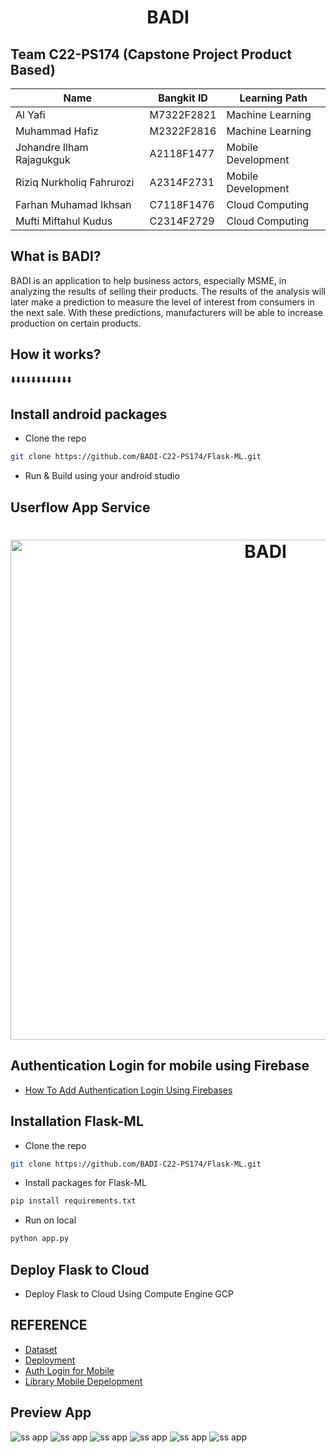 <h1 align="center">
<p align="center">BADI</p>


## Team C22-PS174 (Capstone Project Product Based)
| Name  | Bangkit ID | Learning Path |
| ------------- | ------------- | ------------- |
| Al Yafi | M7322F2821 | Machine Learning |
| Muhammad Hafiz  | M2322F2816 | Machine Learning |
| Johandre Ilham Rajagukguk | A2118F1477 | Mobile Development |
| Riziq Nurkholiq Fahrurozi | A2314F2731 | Mobile Development |
| Farhan Muhamad Ikhsan | C7118F1476 | Cloud Computing |
| Mufti Miftahul Kudus | C2314F2729 | Cloud Computing |
  
  
  ## What is BADI?
  
  BADI is an application to help business actors, especially MSME, in analyzing the results of selling their products. The results of the analysis will later make a prediction to measure the level of interest from consumers in the next sale. With these predictions, manufacturers will be able to increase production on certain products.

  ## How it works?
⬇️⬇️⬇️⬇️⬇️⬇️⬇️⬇️⬇️⬇️⬇️⬇️
  
## Install android packages
 - Clone the repo
  ```sh
git clone https://github.com/BADI-C22-PS174/Flask-ML.git
```
 - Run & Build using your android studio
  
## Userflow App Service
  <h1 align="center">
  <img src="https://github.com/BADI-C22-PS174/C22-PS174-Cloud-Computing/blob/4aa13def1e6e9cf1d80b42f554321b5bf88ec22a/Service%20Cloud%20BADI.png" alt="BADI" width="800"></a>
  
## Authentication Login for mobile using Firebase
 - <a href="https://firebase.google.com/docs/auth/android/firebaseui#kotlin+ktx">How To Add Authentication Login Using Firebases</a>
  
## Installation Flask-ML
 - Clone the repo
```sh
git clone https://github.com/BADI-C22-PS174/Flask-ML.git
```
 - Install packages for Flask-ML
```sh
pip install requirements.txt
```
 - Run on local 
```sh
python app.py
```

## Deploy Flask to Cloud
- Deploy Flask to Cloud Using Compute Engine GCP
  
  
  
  
## REFERENCE
 - <a href="https://www.kaggle.com/datasets/akashdeepkuila/bakery">Dataset</a>
 - <a href="https://cloud.google.com/run/docs/quickstarts/build-and-deploy/deploy-python-service">Deployment</a>  
 - <a href="https://firebase.google.com/docs/auth/android/firebaseui#kotlin+ktx">Auth Login for Mobile</a>
 - <a href="https://github.com/BADI-C22-PS174/C22-PS174-Mobile-Development/blob/f37b80538a6c0b1c2f305a505d3bb919db047946/README.md">Library Mobile Depelopment</a>
  

## Preview App
  
  <img src="https://github.com/BADI-C22-PS174/.github/blob/cd2bbb2a45d4c04ec6105462453c9a93d69052d1/profile/SS%20BADI%20APP/image%20(2).jpeg" alt="ss app" >
  <img src="https://github.com/BADI-C22-PS174/.github/blob/cd2bbb2a45d4c04ec6105462453c9a93d69052d1/profile/SS%20BADI%20APP/image%20(7).jpeg" alt="ss app" >
  <img src="https://github.com/BADI-C22-PS174/.github/blob/cd2bbb2a45d4c04ec6105462453c9a93d69052d1/profile/SS%20BADI%20APP/image%20(6).jpeg" alt="ss app" >
  <img src="https://github.com/BADI-C22-PS174/.github/blob/cd2bbb2a45d4c04ec6105462453c9a93d69052d1/profile/SS%20BADI%20APP/image%20(3).jpeg" alt="ss app" >
  <img src="https://github.com/BADI-C22-PS174/.github/blob/cd2bbb2a45d4c04ec6105462453c9a93d69052d1/profile/SS%20BADI%20APP/image%20(2).jpeg" alt="ss app" >
  <img src="https://github.com/BADI-C22-PS174/.github/blob/cd2bbb2a45d4c04ec6105462453c9a93d69052d1/profile/SS%20BADI%20APP/image%20(1).jpeg" alt="ss app" >
  
  
